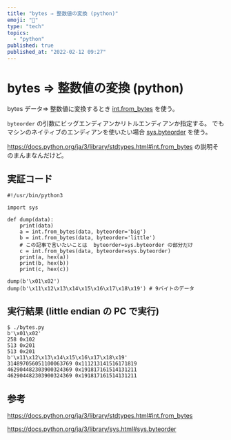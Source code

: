 ```yaml
---
title: "bytes ⇒ 整数値の変換 (python)"
emoji: "💭"
type: "tech"
topics:
  - "python"
published: true
published_at: "2022-02-12 09:27"
---
```


# bytes ⇒ 整数値の変換 (python)

bytes データ⇒ 整数値に変換するとき [int.from_bytes](https://docs.python.org/ja/3/library/stdtypes.html#int.from_bytes) を使う。

`byteorder` の引数にビッグエンディアンかリトルエンディアンか指定する。
でもマシンのネイティブのエンディアンを使いたい場合 [sys.byteorder](https://docs.python.org/ja/3/library/sys.html#sys.byteorder) を使う。

https://docs.python.org/ja/3/library/stdtypes.html#int.from_bytes の説明そのまんまなんだけど。

## 実証コード

```
#!/usr/bin/python3

import sys

def dump(data):
    print(data)
    a = int.from_bytes(data, byteorder='big')
    b = int.from_bytes(data, byteorder='little')
    # この記事で言いたいことは  byteorder=sys.byteorder の部分だけ
    c = int.from_bytes(data, byteorder=sys.byteorder)
    print(a, hex(a))
    print(b, hex(b))
    print(c, hex(c))

dump(b'\x01\x02')
dump(b'\x11\x12\x13\x14\x15\x16\x17\x18\x19') # 9バイトのデータ
```

## 実行結果 (little endian の PC で実行)

```
$ ./bytes.py
b'\x01\x02'
258 0x102
513 0x201
513 0x201
b'\x11\x12\x13\x14\x15\x16\x17\x18\x19'
314897056051100063769 0x111213141516171819
462904482303900324369 0x191817161514131211
462904482303900324369 0x191817161514131211
```

## 参考

https://docs.python.org/ja/3/library/stdtypes.html#int.from_bytes

https://docs.python.org/ja/3/library/sys.html#sys.byteorder
